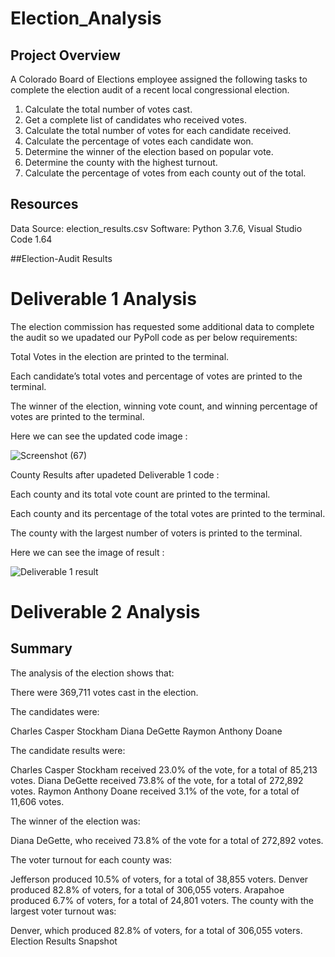 # Election_Analysis

## Project Overview

A Colorado Board of Elections employee assigned the following tasks to complete the election audit of a recent local congressional election.

1. Calculate the total number of votes cast.
2. Get a complete list of candidates who received votes.
3. Calculate the total number of votes for each candidate received.
4. Calculate the percentage of votes each candidate won.
5. Determine the winner of the election based on popular vote.
6. Determine the county with the highest turnout.
7. Calculate the percentage of votes from each county out of the total.

## Resources

Data Source: election_results.csv
Software: Python 3.7.6, Visual Studio Code 1.64


##Election-Audit Results

# Deliverable 1 Analysis

The election commission has requested some additional data to complete the audit so we upadated our PyPoll code as per below requirements:

Total Votes in the election are printed to the terminal.

Each candidate’s total votes and percentage of votes are printed to the terminal.

The winner of the election, winning vote count, and winning percentage of votes are printed to the terminal.

Here we can see the updated code image :

![Screenshot (67)](https://user-images.githubusercontent.com/96400887/167004984-f28aaeee-955b-4d9f-952d-0372f9414289.png)




County Results after upadeted Deliverable 1 code :

Each county and its total vote count are printed to the terminal. 

Each county and its percentage of the total votes are printed to the terminal.

The county with the largest number of voters is printed to the terminal.

Here we can see the image of result :

![Deliverable 1 result](https://user-images.githubusercontent.com/96400887/166999041-713d9a86-f6f8-4cfe-bd19-26aeca025b80.png)

# Deliverable 2 Analysis


## Summary

The analysis of the election shows that:

There were 369,711 votes cast in the election.

The candidates were:

Charles Casper Stockham
Diana DeGette
Raymon Anthony Doane

The candidate results were:

Charles Casper Stockham received 23.0% of the vote, for a total of 85,213 votes.
Diana DeGette received 73.8% of the vote, for a total of 272,892 votes.
Raymon Anthony Doane received 3.1% of the vote, for a total of 11,606 votes.

               
The winner of the election was:

Diana DeGette, who received 73.8% of the vote for a total of 272,892 votes.

The voter turnout for each county was:

Jefferson produced 10.5% of voters, for a total of 38,855 voters.
Denver produced 82.8% of voters, for a total of 306,055 voters.
Arapahoe produced 6.7% of voters, for a total of 24,801 voters.
The county with the largest voter turnout was:

Denver, which produced 82.8% of voters, for a total of 306,055 voters.
Election Results Snapshot


